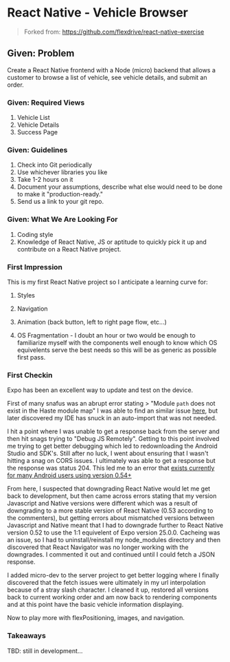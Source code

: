 # React Native - Vehicle Browser

> Forked from: https://github.com/flexdrive/react-native-exercise

## Given: Problem

Create a React Native frontend with a Node (micro) backend that allows a customer to browse a list of vehicle, see vehicle details, and submit an order.


### Given: Required Views

1. Vehicle List
2. Vehicle Details
3. Success Page

### Given: Guidelines

1. Check into Git periodically
2. Use whichever libraries you like
3. Take 1-2 hours on it
4. Document your assumptions, describe what else would need to be done to make it "production-ready."
5. Send us a link to your git repo.

### Given: What We Are Looking For

1. Coding style
2. Knowledge of React Native, JS or aptitude to quickly pick it up and contribute on a React Native project.


### First Impression

This is my first React Native project so I anticipate a learning curve for:

1. Styles

2. Navigation

3. Animation (back button, left to right page flow, etc...)

4. OS Fragmentation - I doubt an hour or two would be enough to familiarize myself with the components well enough to know which OS equivelents serve the best needs so this will be as generic as possible first pass.

### First Checkin

Expo has been an excellent way to update and test on the device. 

First of many snafus was an abrupt error stating > "Module `path` does not exist in the Haste module map"
I was able to find an similar issue [here](https://github.com/zetachang/react-native-dotenv/issues/39), but later discovered my IDE has snuck in an auto-import that was not needed.

I hit a point where I was unable to get a response back from the server and then hit snags trying to "Debug JS Remotely". Getting to this point involved me trying to get better debugging which led to redownloading the Android Studio and SDK's. Still after no luck, I went about ensuring that I wasn't hitting a snag on CORS issues. I ultimately was able to get a response but the response was status 204. This led me to an error that [exists currently for many Android users using version 0.54+](https://github.com/facebook/react-native/issues/18190)

From here, I suspected that downgrading React Native would let me get back to development, but then came across errors stating that my version Javascript and Native versions were different which was a result of downgrading to a more stable version of React Native (0.53 according to the commenters), but getting errors about mismatched versions between Javascript and Native meant that I had to downgrade further to React Native version 0.52 to use the 1:1 equivelent of Expo version 25.0.0. Cacheing was an issue, so I had to uninstall/reinstall my node_modules directory and then discovered that React Navigator was no longer working with the downgrades. I commented it out and continued until I could fetch a JSON response. 

I added micro-dev to the server project to get better logging where I finally discovered that the fetch issues were ultimately in my url interpolation because of a stray slash character. I cleaned it up, restored all versions back to current working order and am now back to rendering components and at this point have the basic vehicle information displaying.

Now to play more with flexPositioning, images, and navigation.  


### Takeaways
TBD: still in development...
